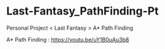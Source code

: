 # Last-Fantasy_PathFinding-Pt
Personal Project &lt; Last Fantasy > A* Path Finding

A* Path Finding : https://youtu.be/uY1B0uAu3b8

